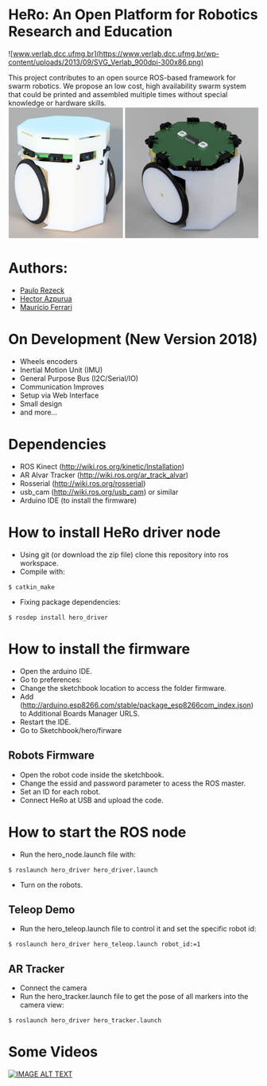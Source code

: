 # HeRo: An Open Platform for Robotics Research and Education
![www.verlab.dcc.ufmg.br](https://www.verlab.dcc.ufmg.br/wp-content/uploads/2013/09/SVG_Verlab_900dpi-300x86.png)

This project contributes to an open source ROS-based framework for swarm robotics. We propose an low cost, high availability swarm system that could be printed and assembled multiple times without special knowledge or hardware skills.
![system](hero_resources/media/images/hero_render.png)


# Authors:
- [Paulo Rezeck](https://github.com/rezeck)
- [Hector Azpurua](https://github.com/h3ct0r)
- [Maurício Ferrari](https://github.com/mauferrari)

# On Development (New Version 2018)
- Wheels encoders
- Inertial Motion Unit (IMU)
- General Purpose Bus (I2C/Serial/IO)
- Communication Improves
- Setup via Web Interface
- Small design
- and more...

# Dependencies
- ROS Kinect (http://wiki.ros.org/kinetic/Installation)
- AR Alvar Tracker (http://wiki.ros.org/ar_track_alvar)
- Rosserial (http://wiki.ros.org/rosserial)
- usb_cam (http://wiki.ros.org/usb_cam) or similar
- Arduino IDE (to install the firmware)

# How to install HeRo driver node
- Using git (or download the zip file) clone this repository into ros workspace.
- Compile with: 
```
$ catkin_make
```
- Fixing package dependencies:
```
$ rosdep install hero_driver
```

# How to install the firmware
- Open the arduino IDE.
- Go to preferences:
 - Change the sketchbook location to access the folder firmware.
 - Add (http://arduino.esp8266.com/stable/package_esp8266com_index.json) to Additional Boards Manager URLS.
 - Restart the IDE.
- Go to Sketchbook/hero/firware

## Robots Firmware
- Open the robot code inside the sketchbook.
- Change the essid and password parameter to acess the ROS master.
- Set an ID for each robot.
- Connect HeRo at USB and upload the code.

# How to start the ROS node

- Run the hero_node.launch file with:
```
$ roslaunch hero_driver hero_driver.launch
```
- Turn on the robots.

## Teleop Demo
- Run the hero_teleop.launch file to control it and set the specific robot id:
```
$ roslaunch hero_driver hero_teleop.launch robot_id:=1
```

## AR Tracker
- Connect the camera
- Run the hero_tracker.launch file to get the pose of all markers into the camera view:
```
$ roslaunch hero_driver hero_tracker.launch
```
# Some Videos
[![IMAGE ALT TEXT](http://img.youtube.com/vi/foQDcUG9Arg/0.jpg)](http://www.youtube.com/watch?v=foQDcUG9Arg "Video Title")
